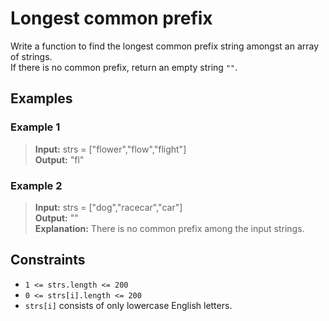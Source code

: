 # Longest common prefix
Write a function to find the longest common prefix string amongst an array of strings.  
If there is no common prefix, return an empty string `""`.

## Examples
### Example 1
> **Input:** strs = ["flower","flow","flight"]  
> **Output:** "fl"

### Example 2
> **Input:** strs = ["dog","racecar","car"]  
> **Output:** ""  
> **Explanation:** There is no common prefix among the input strings.

## Constraints
- `1 <= strs.length <= 200`
- `0 <= strs[i].length <= 200`
- `strs[i]` consists of only lowercase English letters.